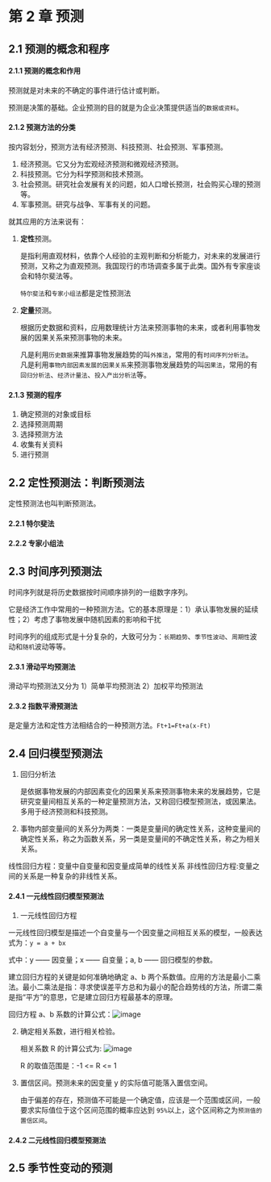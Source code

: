 # 第 2 章 预测

## 2.1 预测的概念和程序

#### 2.1.1 预测的概念和作用

预测就是对未来的不确定的事件进行估计或判断。

预测是决策的基础。企业预测的目的就是为企业决策提供适当的`数据或资料`。

#### 2.1.2 预测方法的分类

按内容划分，预测方法有经济预测、科技预测、社会预测、军事预测。

1. 经济预测。它又分为宏观经济预测和微观经济预测。
2. 科技预测。它分为科学预测和技术预测。
3. 社会预测。研究社会发展有关的问题，如人口增长预测，社会购买心理的预测等。
4. 军事预测。研究与战争、军事有关的问题。

就其应用的方法来说有：

1. **定性**预测。

   是指利用直观材料，依靠个人经验的主观判断和分析能力，对未来的发展进行预测，又称之为直观预测。我国现行的市场调查多属于此类。国外有专家座谈会和特尔斐法等。

   `特尔斐法`和`专家小组法`都是定性预测法

2. **定量**预测。

   根据历史数据和资料，应用数理统计方法来预测事物的未来，或者利用事物发展的因果关系来预测事物的未来。

   凡是利用`历史数据`来推算事物发展趋势的叫`外推法`，常用的有`时间序列分析法`。  
   凡是利用`事物内部因素发展的因果关系`来预测事物发展趋势的叫`因果法`，常用的有`回归分析法`、`经济计量法`、`投入产出分析法`等。

#### 2.1.3 预测的程序

1. 确定预测的对象或目标
2. 选择预测周期
3. 选择预测方法
4. 收集有关资料
5. 进行预测

## 2.2 定性预测法：判断预测法

定性预测法也叫判断预测法。

#### 2.2.1 特尔斐法

#### 2.2.2 专家小组法

## 2.3 时间序列预测法

时间序列就是将历史数据按时间顺序排列的一组数字序列。

它是经济工作中常用的一种预测方法。它的基本原理是：1）承认事物发展的延续性；2）考虑了事物发展中随机因素的影响和干扰

时间序列的组成形式是十分复杂的，大致可分为：`长期趋势`、`季节性波动`、`周期性`波动和`随机`波动等等。

#### 2.3.1 滑动平均预测法

滑动平均预测法又分为 1）简单平均预测法 2）加权平均预测法

#### 2.3.2 指数平滑预测法

是定量方法和定性方法相结合的一种预测方法。`Ft+1=Ft+a(x-Ft)`

## 2.4 回归模型预测法

1. 回归分析法

   是依据事物发展的内部因素变化的因果关系来预测事物未来的发展趋势，它是研究变量间相互关系的一种定量预测方法，又称回归模型预测法，或因果法。多用于经济预测和科技预测。

2. 事物内部变量间的关系分为两类：一类是变量间的确定性关系，这种变量间的确定性关系，称之为函数关系，另一类是变量间的不确定性关系，称之为相关关系。

线性回归方程：变量中自变量和因变量成简单的线性关系
非线性回归方程:变量之间的关系是一种复杂的非线性关系。

#### 2.4.1 一元线性回归模型预测法

1. 一元线性回归方程

一元线性回归模型是描述一个自变量与一个因变量之间相互关系的模型，一般表达式为：`y = a + bx`

式中：y —— 因变量；x —— 自变量；a, b —— 回归模型的参数。

建立回归方程的关键是如何准确地确定 a、b 两个系数值。应用的方法是最小二乘法。最小二乘法是指：寻求使误差平方总和为最小的配合趋势线的方法，所谓二乘是指“平方”的意思，它是建立回归方程最基本的原理。

回归方程 a、b 系数的计算公式：![image](https://sdjrzk-1251357229.cos.ap-guangzhou.myqcloud.com/exam/paper/3003/images/181.png)

2. 确定相关系数，进行相关检验。

   相关系数 R 的计算公式为: ![image](https://sdjrzk-1251357229.cos.ap-guangzhou.myqcloud.com/exam/paper/1392/images/115.png)

   R 的取值范围是：-1 <= R <= 1

3. 置信区间。预测未来的因变量 y 的实际值可能落入置信空间。

   由于偏差的存在，预测值不可能是一个确定值，应该是一个范围或区间，一般要求实际值位于这个区间范围的概率应达到 `95%`以上，这个区间称之为`预测值的置信区间`。

#### 2.4.2 二元线性回归模型预测法

## 2.5 季节性变动的预测
